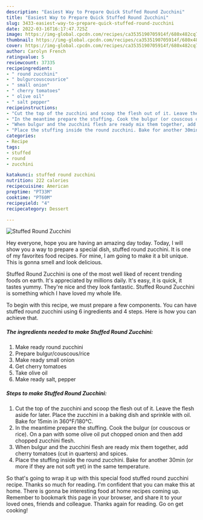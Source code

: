 ```yaml
---
description: "Easiest Way to Prepare Quick Stuffed Round Zucchini"
title: "Easiest Way to Prepare Quick Stuffed Round Zucchini"
slug: 3433-easiest-way-to-prepare-quick-stuffed-round-zucchini
date: 2022-03-16T16:17:47.725Z
image: https://img-global.cpcdn.com/recipes/ca3535190705914f/680x482cq70/stuffed-round-zucchini-recipe-main-photo.jpg
thumbnail: https://img-global.cpcdn.com/recipes/ca3535190705914f/680x482cq70/stuffed-round-zucchini-recipe-main-photo.jpg
cover: https://img-global.cpcdn.com/recipes/ca3535190705914f/680x482cq70/stuffed-round-zucchini-recipe-main-photo.jpg
author: Carolyn French
ratingvalue: 5
reviewcount: 37335
recipeingredient:
- " round zucchini"
- " bulgurcouscousrice"
- " small onion"
- " cherry tomatoes"
- " olive oil"
- " salt pepper"
recipeinstructions:
- "Cut the top of the zucchini and scoop the flesh out of it. Leave the flesh aside for later. Place the zucchini in a baking dish and sprinkle with oil. Bake for 15min in 360°F/180°C."
- "In the meantime prepare the stuffing. Cook the bulgur (or couscous or rice). On a pan with some olive oil put chopped onion and then add chopped zucchini flesh."
- "When bulgur and the zucchini flesh are ready mix them together, add cherry tomatoes (cut in quarters) and spices."
- "Place the stuffing inside the round zucchini. Bake for another 30min (or more if they are not soft yet) in the same temperature."
categories:
- Recipe
tags:
- stuffed
- round
- zucchini

katakunci: stuffed round zucchini 
nutrition: 222 calories
recipecuisine: American
preptime: "PT33M"
cooktime: "PT60M"
recipeyield: "4"
recipecategory: Dessert

---
```



![Stuffed Round Zucchini](https://img-global.cpcdn.com/recipes/ca3535190705914f/680x482cq70/stuffed-round-zucchini-recipe-main-photo.jpg)

Hey everyone, hope you are having an amazing day today. Today, I will show you a way to prepare a special dish, stuffed round zucchini. It is one of my favorites food recipes. For mine, I am going to make it a bit unique. This is gonna smell and look delicious.



Stuffed Round Zucchini is one of the most well liked of recent trending foods on earth. It's appreciated by millions daily. It's easy, it is quick, it tastes yummy. They're nice and they look fantastic. Stuffed Round Zucchini is something which I have loved my whole life.


To begin with this recipe, we must prepare a few components. You can have stuffed round zucchini using 6 ingredients and 4 steps. Here is how you can achieve that.

<!--inarticleads1-->

##### The ingredients needed to make Stuffed Round Zucchini:

1. Make ready  round zucchini
1. Prepare  bulgur/couscous/rice
1. Make ready  small onion
1. Get  cherry tomatoes
1. Take  olive oil
1. Make ready  salt, pepper




<!--inarticleads2-->

##### Steps to make Stuffed Round Zucchini:

1. Cut the top of the zucchini and scoop the flesh out of it. Leave the flesh aside for later. Place the zucchini in a baking dish and sprinkle with oil. Bake for 15min in 360°F/180°C.
1. In the meantime prepare the stuffing. Cook the bulgur (or couscous or rice). On a pan with some olive oil put chopped onion and then add chopped zucchini flesh.
1. When bulgur and the zucchini flesh are ready mix them together, add cherry tomatoes (cut in quarters) and spices.
1. Place the stuffing inside the round zucchini. Bake for another 30min (or more if they are not soft yet) in the same temperature.




So that's going to wrap it up with this special food stuffed round zucchini recipe. Thanks so much for reading. I'm confident that you can make this at home. There is gonna be interesting food at home recipes coming up. Remember to bookmark this page in your browser, and share it to your loved ones, friends and colleague. Thanks again for reading. Go on get cooking!
